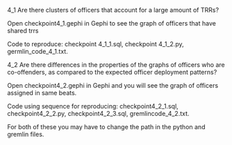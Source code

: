 4_1 Are there clusters of officers that account for a large amount of TRRs?

Open checkpoint4_1.gephi in Gephi to see the graph of officers that have shared trrs

Code to reproduce: checkpoint 4_1_1.sql, checkpoint 4_1_2.py, germlin_code_4_1.txt.

4_2 Are there differences in the properties of the graphs of officers who are co-offenders, as compared to the expected officer deployment patterns?

Open checkpoint4_2.gephi in Gephi and you will see the graph of officers assigned in same beats.

Code using sequence for reproducing: checkpoint4_2_1.sql, checkpoint4_2_2.py, checkpoint4_2_3.sql, gremlincode_4_2.txt.

For both of these you may have to change the path in the python and gremlin files. 
